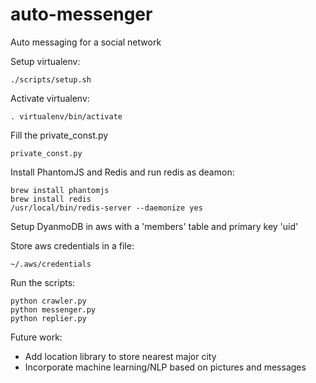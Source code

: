# auto-messenger
Auto messaging for a social network

Setup virtualenv:

    ./scripts/setup.sh
  
Activate virtualenv:

    . virtualenv/bin/activate
  
Fill the private_const.py

    private_const.py

Install PhantomJS and Redis and run redis as deamon:

    brew install phantomjs
    brew install redis
    /usr/local/bin/redis-server --daemonize yes
    
Setup DyanmoDB in aws with a 'members' table and primary key 'uid'

Store aws credentials in a file:

    ~/.aws/credentials

Run the scripts:

    python crawler.py
    python messenger.py
    python replier.py

Future work:
- Add location library to store nearest major city
- Incorporate machine learning/NLP based on pictures and messages
